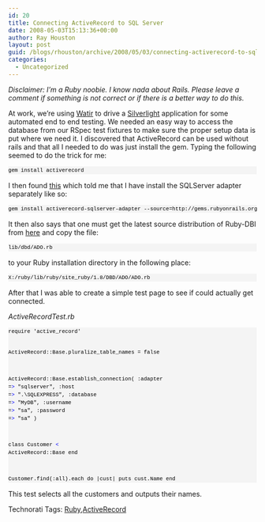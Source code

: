 ```yaml
---
id: 20
title: Connecting ActiveRecord to SQL Server
date: 2008-05-03T15:13:36+00:00
author: Ray Houston
layout: post
guid: /blogs/rhouston/archive/2008/05/03/connecting-activerecord-to-sql-server.aspx
categories:
  - Uncategorized
---
```

_Disclaimer: I&#8217;m a Ruby noobie. I know nada about Rails. Please leave a comment if something is not correct or if there is a better way to do this._

At work, we&#8217;re using [Watir](http://wtr.rubyforge.org/) to drive a [Silverlight](http://silverlight.net/) application for some automated end to end testing. We needed an easy way to access the database from our RSpec test fixtures to make sure the proper setup data is put where we need it. I discovered that ActiveRecord can be used without rails and that all I needed to do was just install the gem. Typing the following seemed to do the trick for me:

<div>
  <pre style="padding-right: 0px;padding-left: 0px;font-size: 8pt;padding-bottom: 0px;margin: 0em;overflow: visible;width: 100%;color: black;border-top-style: none;line-height: 12pt;padding-top: 0px;font-family: consolas, 'Courier New', courier, monospace;border-right-style: none;border-left-style: none;background-color: #f4f4f4;border-bottom-style: none">gem install activerecord</pre>
</div>

I then found [this](http://wiki.rubyonrails.org/rails/pages/HowtoConnectToMicrosoftSQLServer) which told me that I have install the SQLServer adapter separately like so:

<div>
  <pre style="padding-right: 0px;padding-left: 0px;font-size: 8pt;padding-bottom: 0px;margin: 0em;overflow: visible;width: 100%;color: black;border-top-style: none;line-height: 12pt;padding-top: 0px;font-family: consolas, 'Courier New', courier, monospace;border-right-style: none;border-left-style: none;background-color: #f4f4f4;border-bottom-style: none">gem install activerecord-sqlserver-adapter --source=http://gems.rubyonrails.org</pre>
</div>

It then also says that one must get the latest source distribution of Ruby-DBI from [here](http://rubyforge.org/projects/ruby-dbi/) and copy the file:

<div>
  <pre style="padding-right: 0px;padding-left: 0px;font-size: 8pt;padding-bottom: 0px;margin: 0em;overflow: visible;width: 100%;color: black;border-top-style: none;line-height: 12pt;padding-top: 0px;font-family: consolas, 'Courier New', courier, monospace;border-right-style: none;border-left-style: none;background-color: #f4f4f4;border-bottom-style: none">lib/dbd/ADO.rb</pre>
</div>

to your Ruby installation directory in the following place:

<div>
  <pre style="padding-right: 0px;padding-left: 0px;font-size: 8pt;padding-bottom: 0px;margin: 0em;overflow: visible;width: 100%;color: black;border-top-style: none;line-height: 12pt;padding-top: 0px;font-family: consolas, 'Courier New', courier, monospace;border-right-style: none;border-left-style: none;background-color: #f4f4f4;border-bottom-style: none">X:/ruby/lib/ruby/site_ruby/1.8/DBD/ADO/ADO.rb</pre>
</div>

After that I was able to create a simple test page to see if could actually get connected.

_ActiveRecordTest.rb_

<div>
  <pre style="padding-right: 0px;padding-left: 0px;font-size: 8pt;padding-bottom: 0px;margin: 0em;overflow: visible;width: 100%;color: black;border-top-style: none;line-height: 12pt;padding-top: 0px;font-family: consolas, 'Courier New', courier, monospace;border-right-style: none;border-left-style: none;background-color: #f4f4f4;border-bottom-style: none">require 'active_record'

ActiveRecord::Base.pluralize_table_names = false

ActiveRecord::Base.establish_connection(
    :adapter =<span style="color: #0000ff">&gt;</span> "sqlserver",
    :host =<span style="color: #0000ff">&gt;</span> ".\SQLEXPRESS",
    :database =<span style="color: #0000ff">&gt;</span> "MyDB",
    :username =<span style="color: #0000ff">&gt;</span> "sa",
    :password =<span style="color: #0000ff">&gt;</span> "sa"
)

class Customer <span style="color: #0000ff">&lt;</span> ActiveRecord::Base
end

Customer.find(:all).each do |cust| puts cust.Name end</pre>
</div>

This test selects all the customers and outputs their names.

<div class="wlWriterSmartContent" style="padding-right: 0px;padding-left: 0px;padding-bottom: 0px;margin: 0px;padding-top: 0px">
  Technorati Tags: <a href="http://technorati.com/tags/Ruby" rel="tag">Ruby</a>,<a href="http://technorati.com/tags/ActiveRecord" rel="tag">ActiveRecord</a>
</div>